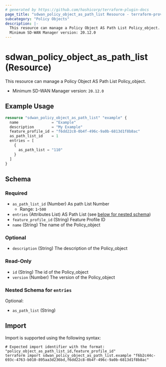 ```yaml
---
# generated by https://github.com/hashicorp/terraform-plugin-docs
page_title: "sdwan_policy_object_as_path_list Resource - terraform-provider-sdwan"
subcategory: "Policy Objects"
description: |-
  This resource can manage a Policy Object AS Path List Policy_object.
  Minimum SD-WAN Manager version: 20.12.0
---
```


# sdwan_policy_object_as_path_list (Resource)

This resource can manage a Policy Object AS Path List Policy_object.
  - Minimum SD-WAN Manager version: `20.12.0`

## Example Usage

```terraform
resource "sdwan_policy_object_as_path_list" "example" {
  name               = "Example"
  description        = "My Example"
  feature_profile_id = "f6dd22c8-0b4f-496c-9a0b-6813d1f8b8ac"
  as_path_list_id    = 1
  entries = [
    {
      as_path_list = "110"
    }
  ]
}
```

<!-- schema generated by tfplugindocs -->
## Schema

### Required

- `as_path_list_id` (Number) As path List Number
  - Range: `1`-`500`
- `entries` (Attributes List) AS Path List (see [below for nested schema](#nestedatt--entries))
- `feature_profile_id` (String) Feature Profile ID
- `name` (String) The name of the Policy_object

### Optional

- `description` (String) The description of the Policy_object

### Read-Only

- `id` (String) The id of the Policy_object
- `version` (Number) The version of the Policy_object

<a id="nestedatt--entries"></a>
### Nested Schema for `entries`

Optional:

- `as_path_list` (String)

## Import

Import is supported using the following syntax:

```shell
# Expected import identifier with the format: "policy_object_as_path_list_id,feature_profile_id"
terraform import sdwan_policy_object_as_path_list.example "f6b2c44c-693c-4763-b010-895aa3d236bd,f6dd22c8-0b4f-496c-9a0b-6813d1f8b8ac"
```
